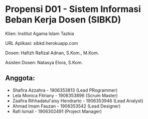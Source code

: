 # Propensi D01 - Sistem Informasi Beban Kerja Dosen (SIBKD)

Klien: Institut Agama Islam Tazkia

URL Aplikasi: sibkd.herokuapp.com

Dosen: Hafizh Rafizal Adnan, S.Kom., M.Kom.

Asisten Dosen: Natasya Elora, S.Kom.


## Anggota:
* Shafira Azzahra - 1906353813 (Lead PRogrammer)
* Lela Monica Fitriany - 1906353896 (Scrum Master)
* Zaafira Rihhadatul'aisy Hendrarto - 1906353946 (Lead Analyst)
* Ahmad Imam Fauzan - 1906353542 (Lead Designer)
* Rafi Ismail - 1906302491 (Project Manager)
